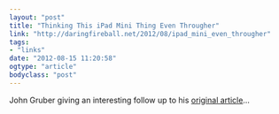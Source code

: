 ```yaml
---
layout: "post"
title: "Thinking This iPad Mini Thing Even Througher"
link: "http://daringfireball.net/2012/08/ipad_mini_even_througher"
tags: 
- "links"
date: "2012-08-15 11:20:58"
ogtype: "article"
bodyclass: "post"
---
```


John Gruber giving an interesting follow up to his [original article](http://daringfireball.net/2012/07/this_ipad_mini_thing)…